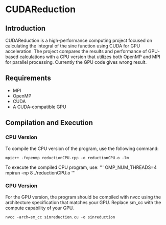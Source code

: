 # CUDAReduction

## Introduction
CUDAReduction is a high-performance computing project focused on calculating the integral of the sine function using CUDA for GPU acceleration. 
The project compares the results and performance of GPU-based calculations with a CPU version that utilizes both OpenMP and MPI for parallel processing.
Currently the GPU code gives wrong result.

## Requirements
- MPI
- OpenMP
- CUDA
- A CUDA-compatible GPU

## Compilation and Execution

### CPU Version
To compile the CPU version of the program, use the following command:
```
mpic++ -fopenmp reductionCPU.cpp -o reductionCPU.o -lm
```
To execute the compiled CPU program, use:
'''
OMP_NUM_THREADS=4 mpirun -np 8 ./reductionCPU.o
'''

### GPU Version
For the GPU version, the program should be compiled with nvcc using the architecture specification that matches your GPU. 
Replace sm_cc with the compute capability of your GPU.

```
nvcc -arch=sm_cc sinreduction.cu -o sinreduction
```
